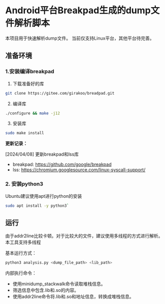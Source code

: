 # Android平台Breakpad生成的dump文件解析脚本

本项目用于快速解析dump文件。
当前仅支持Linux平台，其他平台待完善。

## 准备环境

### 1.安装编译breakpad

1. 下载准备好的库
```bash
git clone https://gitee.com/girakoo/breadpad.git
```

2. 编译库
```bash
./configure && make -j12  
```

3. 安装库
```bash
sudo make install
```

**更新记录：**

[2024/04/08] 更新breakpad和lss库

- breakpad: https://github.com/google/breakpad
- lss: https://chromium.googlesource.com/linux-syscall-support/

### 2. 安装python3

Ubuntu建议使用apt进行python的安装

```bash
sudo apt install -y python3`
```

## 运行

由于addr2line比较卡顿。对于比较大的文件，建议使用多线程的方式进行解析。
本工具支持多线程

基本运行方式：
```bash
python3 analysis.py <dump_file_path> <lib_path>
```

内部执行命令：
- 使用minidump_stackwalk命令读取堆栈信息。
- 筛选信息中包含.lib和.so的内容。
- 使用addr2line命令将.lib和.so和地址信息，转换成堆栈信息。